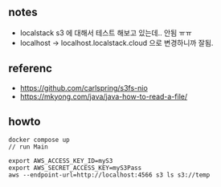## notes
- localstack s3 에 대해서 테스트 해보고 있는데.. 안됨 ㅠㅠ
- localhost -> localhost.localstack.cloud 으로 변경하니까 잘됨.

## referenc
- https://github.com/carlspring/s3fs-nio
- https://mkyong.com/java/java-how-to-read-a-file/

## howto

    docker compose up
    // run Main

    export AWS_ACCESS_KEY_ID=myS3
    export AWS_SECRET_ACCESS_KEY=myS3Pass
    aws --endpoint-url=http://localhost:4566 s3 ls s3://temp
